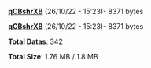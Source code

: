 [**qCBshrXB**](/data/qCBshrXB.txt) (26/10/22 - 15:23)- 8371 bytes

[**qCBshrXB**](/data/qCBshrXB.txt) (26/10/22 - 15:23)- 8371 bytes

**Total Datas**: 342

**Total Size**: 1.76 MB / 1.8 MB
